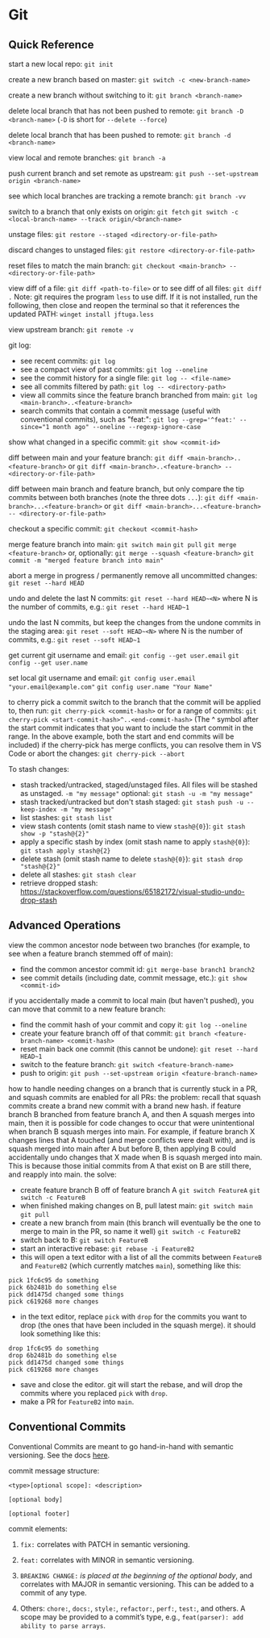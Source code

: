 # Git

## Quick Reference

start a new local repo:
`git init`

create a new branch based on master:
`git switch -c <new-branch-name>`

create a new branch without switching to it:
`git branch <branch-name>`

delete local branch that has not been pushed to remote:
`git branch -D <branch-name>`
(`-D` is short for `--delete --force`)

delete local branch that has been pushed to remote:
`git branch -d <branch-name>`

view local and remote branches:
`git branch -a`

push current branch and set remote as upstream:
`git push --set-upstream origin <branch-name>`

see which local branches are tracking a remote branch:
`git branch -vv`

switch to a branch that only exists on origin:
`git fetch`
`git switch -c <local-branch-name> --track origin/<branch-name>`

unstage files:
`git restore --staged <directory-or-file-path>`

discard changes to unstaged files:
`git restore <directory-or-file-path>`

reset files to match the main branch:
`git checkout <main-branch> -- <directory-or-file-path>`

view diff of a file:
`git diff <path-to-file>`
or to see diff of all files:
`git diff .`
Note: git requires the program `less` to use diff. If it is not installed, run the following, then close and reopen the terminal so that it references the updated PATH:
`winget install jftuga.less`

view upstream branch:
`git remote -v`

git log:
- see recent commits:
`git log`
- see a compact view of past commits:
`git log --oneline`
- see the commit history for a single file:
`git log -- <file-name>`
- see all commits filtered by path:
`git log -- <directory-path>`
- view all commits since the feature branch branched from main:
`git log <main-branch>..<feature-branch>`
- search commits that contain a commit message (useful with conventional commits), such as "feat:":
`git log --grep='^feat:' --since="1 month ago" --oneline --regexp-ignore-case`

show what changed in a specific commit:
`git show <commit-id>`

diff between main and your feature branch:
`git diff <main-branch>..<feature-branch>`
or `git diff <main-branch>..<feature-branch> -- <directory-or-file-path>`

diff between main branch and feature branch, but only compare the tip commits between both branches (note the three dots `...`):
`git diff <main-branch>...<feature-branch>`
or `git diff <main-branch>...<feature-branch> -- <directory-or-file-path>`

checkout a specific commit:
`git checkout <commit-hash>`

merge feature branch into main:
`git switch main`
`git pull`
`git merge <feature-branch>`
or, optionally: `git merge --squash <feature-branch>`
`git commit -m "merged feature branch into main"`

abort a merge in progress / permanently remove all uncommitted changes:
`git reset --hard HEAD`

undo and delete the last N commits:
`git reset --hard HEAD~<N>`
where N is the number of commits, e.g.: `git reset --hard HEAD~1`

undo the last N commits, but keep the changes from the undone commits in the staging area:
`git reset --soft HEAD~<N>`
where N is the number of commits, e.g.: `git reset --soft HEAD~1`

get current git username and email:
`git config --get user.email`
`git config --get user.name`

set local git username and email:
`git config user.email "your.email@example.com"`
`git config user.name "Your Name"`

to cherry pick a commit switch to the branch that the commit will be applied to, then run:
`git cherry-pick <commit-hash>`
or for a range of commits:
`git cherry-pick <start-commit-hash>^..<end-commit-hash>`
(The ^ symbol after the start commit indicates that you want to include the start commit in the range. In the above example, both the start and end commits will be included)
if the cherry-pick has merge conflicts, you can resolve them in VS Code or abort the changes:
`git cherry-pick --abort`

To stash changes:
- stash tracked/untracked, staged/unstaged files. All files will be stashed as unstaged. `-m "my message"` optional:
`git stash -u -m "my message"`
- stash tracked/untracked but don't stash staged:
`git stash push -u --keep-index -m "my message"`
- list stashes:
`git stash list`
- view stash contents (omit stash name to view `stash@{0}`):
`git stash show -p "stash@{2}"`
- apply a specific stash by index (omit stash name to apply `stash@{0}`):
`git stash apply stash@{2}`
- delete stash (omit stash name to delete `stash@{0}`):
`git stash drop "stash@{2}"`
- delete all stashes:
`git stash clear`
- retrieve dropped stash: https://stackoverflow.com/questions/65182172/visual-studio-undo-drop-stash

## Advanced Operations

view the common ancestor node between two branches (for example, to see when a feature branch stemmed off of main):
- find the common ancestor commit id: `git merge-base branch1 branch2`
- see commit details (including date, commit message, etc.): `git show <commit-id>`

if you accidentally made a commit to local main (but haven't pushed), you can move that commit to a new feature branch:
- find the commit hash of your commit and copy it: `git log --oneline`
- create your feature branch off of that commit: `git branch <feature-branch-name> <commit-hash>`
- reset main back one commit (this cannot be undone): `git reset --hard HEAD~1`
- switch to the feature branch: `git switch <feature-branch-name>`
- push to origin: `git push --set-upstream origin <feature-branch-name>`

how to handle needing changes on a branch that is currently stuck in a PR, and squash commits are enabled for all PRs:
the problem: recall that squash commits create a brand new commit with a brand new hash. if feature branch B branched from feature branch A, and then A squash merges into main, then it is possible for code changes to occur that were unintentional when branch B squash merges into main. For example, if feature branch X changes lines that A touched (and merge conflicts were dealt with), and is squash merged into main after A but before B, then applying B could accidentally undo changes that X made when B is squash merged into main. This is because those initial commits from A that exist on B are still there, and reapply into main.
the solve:
- create feature branch B off of feature branch A
`git switch FeatureA`
`git switch -c FeatureB`
- when finished making changes on B, pull latest main:
`git switch main`
`git pull`
- create a new branch from main (this branch will eventually be the one to merge to main in the PR, so name it well)
`git switch -c FeatureB2`
- switch back to B:
`git switch FeatureB`
- start an interactive rebase:
`git rebase -i FeatureB2`
- this will open a text editor with a list of all the commits between `FeatureB` and `FeatureB2` (which currently matches `main`), something like this:
```
pick 1fc6c95 do something
pick 6b2481b do something else
pick dd1475d changed some things
pick c619268 more changes
```
- in the text editor, replace `pick` with `drop` for the commits you want to drop (the ones that have been included in the squash merge). it should look something like this:
```
drop 1fc6c95 do something
drop 6b2481b do something else
pick dd1475d changed some things
pick c619268 more changes
```
- save and close the editor. git will start the rebase, and will drop the commits where you replaced `pick` with `drop`.
- make a PR for `FeatureB2` into `main`.

## Conventional Commits

Conventional Commits are meant to go hand-in-hand with semantic versioning. See the docs [here](https://www.conventionalcommits.org/en/v1.0.0-beta.2/).

commit message structure:
```
<type>[optional scope]: <description>

[optional body]

[optional footer]
```

commit elements:
1. `fix:` correlates with PATCH in semantic versioning.

2. `feat:` correlates with MINOR in semantic versioning.

3. `BREAKING CHANGE:` *is placed at the beginning of the optional body*, and correlates with MAJOR in semantic versioning. This can be added to a commit of any type.

4. Others: `chore:`, `docs:`, `style:`, `refactor:`, `perf:`, `test:`, and others. A scope may be provided to a commit’s type, e.g., `feat(parser): add ability to parse arrays`.
